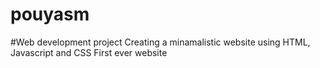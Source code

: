 # pouyasm

#Web development project
Creating a minamalistic website using HTML, Javascript and CSS
First ever website
